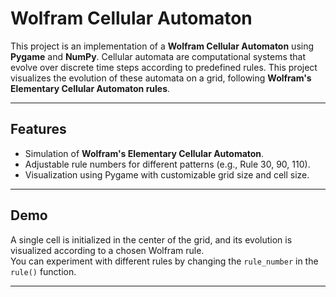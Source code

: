 # Wolfram Cellular Automaton  
 
This project is an implementation of a **Wolfram Cellular Automaton** using **Pygame** and **NumPy**. Cellular automata are computational systems that evolve over discrete time steps according to predefined rules. This project visualizes the evolution of these automata on a grid, following **Wolfram's Elementary Cellular Automaton rules**.  

---

## Features  
- Simulation of **Wolfram's Elementary Cellular Automaton**.  
- Adjustable rule numbers for different patterns (e.g., Rule 30, 90, 110).  
- Visualization using Pygame with customizable grid size and cell size.  

---

## Demo  
A single cell is initialized in the center of the grid, and its evolution is visualized according to a chosen Wolfram rule.  
You can experiment with different rules by changing the `rule_number` in the `rule()` function.  

---


